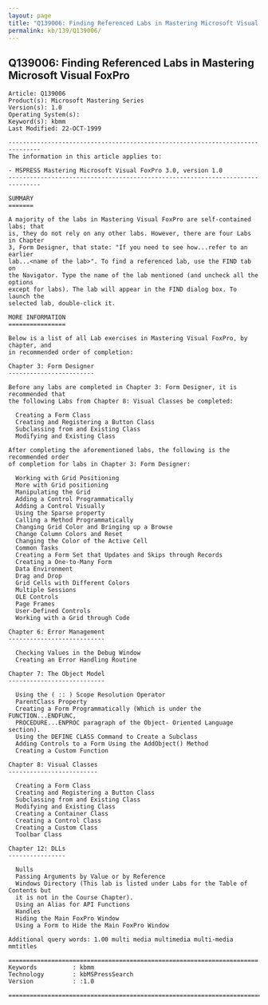 ```yaml
---
layout: page
title: "Q139006: Finding Referenced Labs in Mastering Microsoft Visual FoxPro"
permalink: kb/139/Q139006/
---
```


## Q139006: Finding Referenced Labs in Mastering Microsoft Visual FoxPro

	Article: Q139006
	Product(s): Microsoft Mastering Series
	Version(s): 1.0
	Operating System(s): 
	Keyword(s): kbmm
	Last Modified: 22-OCT-1999
	
	-------------------------------------------------------------------------------
	The information in this article applies to:
	
	- MSPRESS Mastering Microsoft Visual FoxPro 3.0, version 1.0 
	-------------------------------------------------------------------------------
	
	SUMMARY
	=======
	
	A majority of the labs in Mastering Visual FoxPro are self-contained labs; that
	is, they do not rely on any other labs. However, there are four Labs in Chapter
	3, Form Designer, that state: "If you need to see how...refer to an earlier
	lab...<name of the lab>". To find a referenced lab, use the FIND tab on
	the Navigator. Type the name of the lab mentioned (and uncheck all the options
	except for labs). The lab will appear in the FIND dialog box. To launch the
	selected lab, double-click it.
	
	MORE INFORMATION
	================
	
	Below is a list of all Lab exercises in Mastering Visual FoxPro, by chapter, and
	in recommended order of completion:
	
	Chapter 3: Form Designer
	------------------------
	
	Before any labs are completed in Chapter 3: Form Designer, it is recommended that
	the following Labs from Chapter 8: Visual Classes be completed:
	
	  Creating a Form Class
	  Creating and Registering a Button Class
	  Subclassing from and Existing Class
	  Modifying and Existing Class
	
	After completing the aforementioned labs, the following is the recommended order
	of completion for labs in Chapter 3: Form Designer:
	
	  Working with Grid Positioning
	  More with Grid positioning
	  Manipulating the Grid
	  Adding a Control Programmatically
	  Adding a Control Visually
	  Using the Sparse property
	  Calling a Method Programmatically
	  Changing Grid Color and Bringing up a Browse
	  Change Column Colors and Reset
	  Changing the Color of the Active Cell
	  Common Tasks
	  Creating a Form Set that Updates and Skips through Records
	  Creating a One-to-Many Form
	  Data Environment
	  Drag and Drop
	  Grid Cells with Different Colors
	  Multiple Sessions
	  OLE Controls
	  Page Frames
	  User-Defined Controls
	  Working with a Grid through Code
	
	Chapter 6: Error Management
	---------------------------
	
	  Checking Values in the Debug Window
	  Creating an Error Handling Routine
	
	Chapter 7: The Object Model
	---------------------------
	
	  Using the ( :: ) Scope Resolution Operator
	  ParentClass Property
	  Creating a Form Programmatically (Which is under the FUNCTION...ENDFUNC,
	  PROCEDURE...ENPROC paragraph of the Object- Oriented Language section).
	  Using the DEFINE CLASS Command to Create a Subclass
	  Adding Controls to a Form Using the AddObject() Method
	  Creating a Custom Function
	
	Chapter 8: Visual Classes
	-------------------------
	
	  Creating a Form Class
	  Creating and Registering a Button Class
	  Subclassing from and Existing Class
	  Modifying and Existing Class
	  Creating a Container Class
	  Creating a Control Class
	  Creating a Custom Class
	  Toolbar Class
	
	Chapter 12: DLLs
	----------------
	
	  Nulls
	  Passing Arguments by Value or by Reference
	  Windows Directory (This lab is listed under Labs for the Table of Contents but
	  it is not in the Course Chapter).
	  Using an Alias for API Functions
	  Handles
	  Hiding the Main FoxPro Window
	  Using a Form to Hide the Main FoxPro Window
	
	Additional query words: 1.00 multi media multimedia multi-media mmtitles
	
	======================================================================
	Keywords          : kbmm 
	Technology        : kbMSPressSearch
	Version           : :1.0
	
	=============================================================================
	
